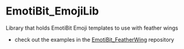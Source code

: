 # EmotiBit_EmojiLib
Library that holds EmotiBit Emoji templates to use with feather wings

- check out the examples in the [EmotiBit_FeatherWing](https://github.com/EmotiBit/EmotiBit_FeatherWing/tree/master/examples/EmotiBit_examples/charlieplex_heartbeatOnSleeve) repository
